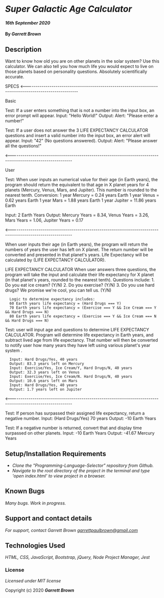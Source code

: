 # _Super Galactic Age Calculator_

#### _16th September 2020_

#### By _**Garrett Brown**_

## Description
Want to know how old you are on other planets in the solar system? Use this calculator. We can also tell you how much life you would expect to live on those planets based on personality questions. Absolutely scientifically accurate.

SPECS 
<--------------------------------------------------------------------------------------------------------

Basic

Test: If a user enters something that is not a number into the input box, an error prompt will appear.
  Input: "Hello World!"
  Output: Alert: "Please enter a number!"

Test: If a user does not answer the 3 LIFE EXPECTANCY CALCULATOR questions and insert a valid number into the input box, 
  an error alert will appear.
  Input: "42" (No questions answered).
  Output: Alert: "Please answer all the questions!"

<-------------------------------------------------------------------------------------------------------------

User 

Test: When user inputs an numerical value for their age (in Earth years), the program should return 
the equivalent to that age in X planet years for 4 planets (Mercury, Venus, Mars, and Jupiter). This number
is rounded to the nearest tenth.
  Conversion:
  1 year Mercury = 0.24 years Earth
  1 year Venus = 0.62 years Earth
  1 year Mars = 1.88 years Earth
  1 year Jupiter = 11.86 years Earth

  Input: 2 Earth Years
  Output: Mercury Years = 8.34, Venus Years = 3.26, Mars Years = 1.06, Jupiter Years = 0.17

<-------------------------------------------------------------------------------------------------------------

When user inputs their age (in Earth years), the program will return the numbers of years the user
  has left on X planet. The return number will be converted and presented in that planet's years. Life Expectancy 
  will be calculated by (LIFE EXPECTANCY CALCULATOR).

LIFE EXPECTANCY CALCULATOR
    When user answers three questions, the program will take the input and calculate their life expectancy for X planet 
    (in that planet's years, rounded to the nearest tenth).
      Questions include:
      1. Do you eat ice cream? (Y/N)
      2. Do you exercise? (Y/N)
      3. Do you use hard drugs? We promise we're cool, you can tell us. (Y/N)

      Logic to determine expectancy includes:
      60 Earth years life expectancy = (Hard Drugs === Y)
      70 Earth years life expectancy = (Exercise === Y && Ice Cream === Y && Hard Drugs === N)
      80 Earth years life expectancy = (Exercise === Y && Ice Cream === N && Hard Drugs === N)


Test: user will input age and questions to determine LIFE EXPECTANCY CALCULATOR. Program will determine life expectancy in Earth years, and subtract lived age 
  from life expectancy. That number will then be converted to notify user how many years they have left using various planet's year system .

      Input: Hard Drugs/Yes, 40 years
      Output: 83.3 years left on Mercury
      Input: Exercise/Yes, Ice Cream/Y, Hard Drugs/N, 40 years 
      Output: 32.3 years left on Venus
      Input: Exercise/Yes, Ice Cream/N. Hard Drugs/N, 40 years
      Output: 10.6 years left on Mars
      Input: Hard Drugs/Yes, 40 years
      Output: 1.7 years left on Jupiter

<-------------------------------------------------------------------------------------------------------------

Test: If person has surpassed their assigned life expectancy, return a negative number.
  Input: (Hard Drugs/Yes) 70 years
  Output: -10 Earth Years

Test: If a negative number is returned, convert that and display time surpassed on other planets. 
  Input: -10 Earth Years
  Output: -41.67 Mercury Years

## Setup/Installation Requirements

* _Clone the "Programming-Language-Selector" repository from Github._
* _Navigate to the root directory of the project in the terminal and type 'open index.html' to view project  in a browser._


## Known Bugs

_Many bugs. Work in progress._

## Support and contact details

_For support, contact Garrett Brown <garrettpaulbrown@gmail.com>_

## Technologies Used

_HTML, CSS, JavaScript, Bootstrap, jQuery, Node Project Manager, Jest_

### License

*Licensed under MIT license*

Copyright (c) 2020 **_Garrett Brown_**
